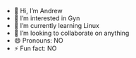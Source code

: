 - 👋 Hi, I’m Andrew
- 👀 I’m interested in Gyn
- 🌱 I’m currently learning Linux
- 💞️ I’m looking to collaborate on anything
- 😄 Pronouns: NO
- ⚡ Fun fact: NO

